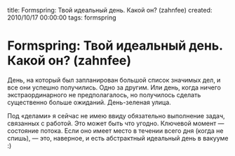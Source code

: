 title: Formspring: Твой идеальный день. Какой он? (zahnfee)
created: 2010/10/17 00:00:00
tags: formspring

# Formspring: Твой идеальный день. Какой он? (zahnfee)

День, на который был запланирован большой список значимых дел, и все они успешно получились. Одно за другим. Или день, когда ничего экстраординарного не предполагалось, но получилось сделать существенно больше ожиданий. День-зеленая улица.

Под «делами» я сейчас не имею ввиду обязательно выполнение задач, связанных с работой. Это может быть что угодно. Ключевой момент — состояние потока. Если оно имеет место в течении всего дня (когда не спишь), — это, наверное, и есть абстрактный идеальный день в вакууме :)